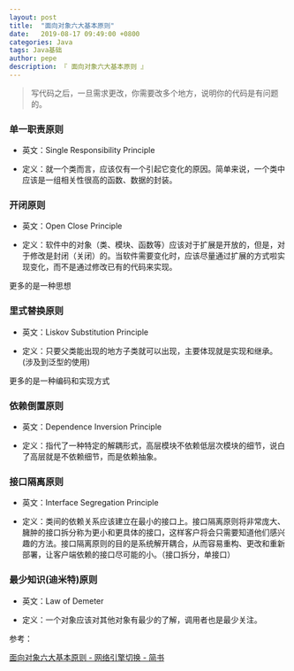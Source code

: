 ```yaml
---
layout: post
title:  "面向对象六大基本原则"
date:   2019-08-17 09:49:00 +0800
categories: Java
tags: Java基础
author: pepe
description: 『 面向对象六大基本原则 』
---
```


> 写代码之后，一旦需求更改，你需要改多个地方，说明你的代码是有问题的。

### **单一职责原则**

* 英文：Single Responsibility Principle

* 定义：就一个类而言，应该仅有一个引起它变化的原因。简单来说，一个类中应该是一组相关性很高的函数、数据的封装。


### **开闭原则**

* 英文：Open Close Principle

* 定义：软件中的对象（类、模块、函数等）应该对于扩展是开放的，但是，对于修改是封闭（关闭）的。当软件需要变化时，应该尽量通过扩展的方式啦实现变化，而不是通过修改已有的代码来实现。

更多的是一种思想

### **里式替换原则**

* 英文：Liskov Substitution Principle

* 定义：只要父类能出现的地方子类就可以出现，主要体现就是实现和继承。(涉及到泛型的使用)

更多的是一种编码和实现方式


### **依赖倒置原则**

* 英文：Dependence Inversion Principle

* 定义：指代了一种特定的解耦形式，高层模块不依赖低层次模块的细节，说白了高层就是不依赖细节，而是依赖抽象。


### **接口隔离原则**
* 英文：Interface Segregation Principle

* 定义：类间的依赖关系应该建立在最小的接口上。接口隔离原则将非常庞大、臃肿的接口拆分称为更小和更具体的接口，这样客户将会只需要知道他们感兴趣的方法。接口隔离原则的目的是系统解开耦合，从而容易重构、更改和重新部署，让客户端依赖的接口尽可能的小。（接口拆分，单接口）

### **最少知识(迪米特)原则**

* 英文：Law of Demeter

* 定义：一个对象应该对其他对象有最少的了解，调用者也是最少关注。

参考：

[面向对象六大基本原则 - 网络引擎切换 - 简书](https://www.jianshu.com/p/e1d9ddc86c7d)


